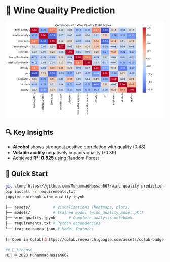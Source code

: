 # 🍷 Wine Quality Prediction  
![Correlation Heatmap](assets/correlation_heatmap.png)  

## 🔍 Key Insights  
- **Alcohol** shows strongest positive correlation with quality (0.48)  
- **Volatile acidity** negatively impacts quality (-0.39)  
- Achieved **R²: 0.525** using Random Forest  

## 🚀 Quick Start  
```bash
git clone https://github.com/MuhammadHassan667/wine-quality-prediction.git
pip install -r requirements.txt
jupyter notebook wine_quality.ipynb

├── assets/          # Visualizations (heatmaps, plots)
├── models/          # Trained model (wine_quality_model.pkl)
├── wine_quality.ipynb      # Complete analysis notebook
├── requirements.txt # Python dependencies
└── feature_names.json # Model features

[![Open in Colab](https://colab.research.google.com/assets/colab-badge.svg)](https://colab.research.google.com/github/MuhammadHassan667/wine-quality-prediction/blob/main/wine_quality.ipynb)

## 📜 License
MIT © 2023 MuhammadHassan667
